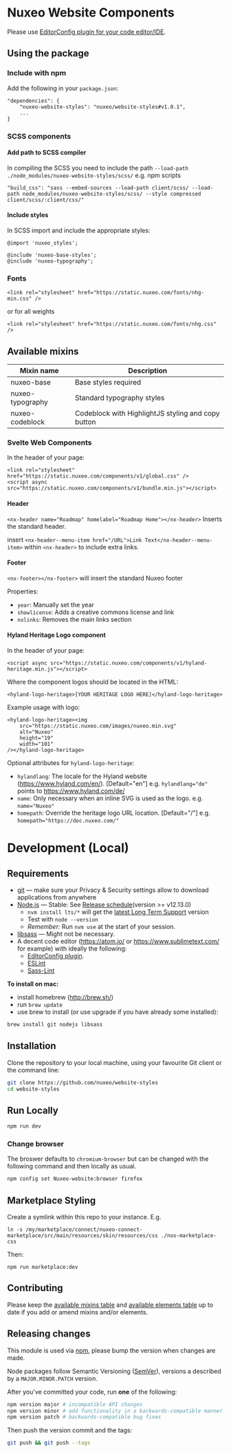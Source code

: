 # Nuxeo Website Components

Please use [EditorConfig plugin for your code editor/IDE](http://editorconfig.org/#download).

## Using the package

### Include with npm

Add the following in your `package.json`:

```
"dependencies": {
    "nuxeo-website-styles": "nuxeo/website-styles#v1.0.1",
    ...
}
```

### SCSS components

#### Add path to SCSS compiler

In compiling the SCSS you need to include the path `--load-path ./node_modules/nuxeo-website-styles/scss/`
e.g. npm scripts

```
"build_css": "sass --embed-sources --load-path client/scss/ --load-path node_modules/nuxeo-website-styles/scss/ --style compressed client/scss/:client/css/"
```

#### Include styles

In SCSS import and include the appropriate styles:

```
@import 'nuxeo_styles';

@include 'nuxeo-base-styles';
@include 'nuxeo-typography';
```

### Fonts

```
<link rel="stylesheet" href="https://static.nuxeo.com/fonts/nhg-min.css" />
```

or for all weights

```
<link rel="stylesheet" href="https://static.nuxeo.com/fonts/nhg.css" />
```

## Available mixins

| Mixin name       | Description                                        |
| ---------------- | -------------------------------------------------- |
| nuxeo-base       | Base styles required                               |
| nuxeo-typography | Standard typography styles                         |
| nuxeo-codeblock  | Codeblock with HighlightJS styling and copy button |

### Svelte Web Components

In the header of your page:

```
<link rel="stylesheet" href="https://static.nuxeo.com/components/v1/global.css" />
<script async src="https://static.nuxeo.com/components/v1/bundle.min.js"></script>
```

#### Header

`<nx-header name="Roadmap" homelabel="Roadmap Home"></nx-header>` Inserts the standard header.

insert `<nx-header--menu-item href="/URL">Link Text</nx-header--menu-item>` within `<nx-header>` to include extra links.

#### Footer

`<nx-footer></nx-footer>` will insert the standard Nuxeo footer

Properties:

- `year`: Manually set the year
- `showlicense`: Adds a creative commons license and link
- `nolinks`: Removes the main links section

#### Hyland Heritage Logo component

In the header of your page:

```
<script async src="https://static.nuxeo.com/components/v1/hyland-heritage.min.js"></script>
```

Where the component logos should be located in the HTML:

```
<hyland-logo-heritage>[YOUR HERITAGE LOGO HERE]</hyland-logo-heritage>
```

Example usage with logo:

```
<hyland-logo-heritage><img
    src="https://static.nuxeo.com/images/nuxeo.min.svg"
    alt="Nuxeo"
    height="19"
    width="101"
/></hyland-logo-heritage>
```

Optional attributes for `hyland-logo-heritage`:

- `hylandlang`: The locale for the Hyland website (https://www.hyland.com/en/). [Default="en"] e.g. `hylandlang="de"` points to https://www.hyland.com/de/
- `name`: Only necessary when an inline SVG is used as the logo. e.g. `name="Nuxeo"`
- `homepath`: Override the heritage logo URL location. [Default="/"] e.g. `homepath="https://doc.nuxeo.com/"`

# Development (Local)

## Requirements

- [git](https://git-scm.com/) &mdash; make sure your Privacy & Security settings allow to download applications from anywhere
- [Node.js](https://github.com/creationix/nvm#install-script) &mdash; Stable: See [Release schedule](https://github.com/nodejs/LTS#lts_schedule)(version >= v12.13.0)
  - `nvm install lts/*` will get the [latest Long Term Support](https://github.com/nodejs/LTS#lts-schedule1) version
  - Test with `node --version`
  - _Remember:_ Run `nvm use` at the start of your session.
- [libsass](http://sass-lang.com/libsass) &mdash; Might not be necessary.
- A decent code editor (https://atom.io/ or https://www.sublimetext.com/ for example) with ideally the following:
  - [EditorConfig plugin](http://editorconfig.org/#download).
  - [ESLint](https://atom.io/packages/linter-eslint)
  - [Sass-Lint](https://atom.io/packages/linter-sass-lint)

**To install on mac:**

- install homebrew (http://brew.sh/)
- run `brew update`
- use brew to install (or use upgrade if you have already some installed):

```bash
brew install git nodejs libsass
```

## Installation

Clone the repository to your local machine, using your favourite Git client or the command line:

```bash
git clone https://github.com/nuxeo/website-styles
cd website-styles
```

## Run Locally

```bash
npm run dev
```

### Change browser

The broswer defaults to `chromium-browser` but can be changed with the following command and then locally as usual.

```bash
npm config set Nuxeo-website:browser firefox
```

## Marketplace Styling

Create a symlink within this repo to your instance. E.g.

```
ln -s /my/marketplace/connect/nuxeo-connect-marketplace/src/main/resources/skin/resources/css ./nos-marketplace-css
```

Then:

```
npm run marketplace:dev
```

## Contributing

Please keep the [available mixins table](#available-mixins) and [available elements table](#available-elements) up to date if you add or amend mixins and/or elements.

## Releasing changes

This module is used via [npm](https://www.npmjs.com/), please bump the version when changes are made.

Node packages follow Semantic Versioning ([SemVer](http://semver.org/)), versions a described by a `MAJOR.MINOR.PATCH` version.

After you've committed your code, run **one** of the following:

```bash
npm version major # incompatible API changes
npm version minor # add functionality in a backwards-compatible manner
npm version patch # backwards-compatible bug fixes
```

Then push the version commit and the tags:

```bash
git push && git push --tags
```
